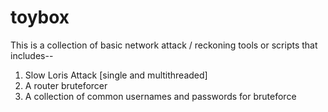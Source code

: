 # toybox 
This is a collection of basic network attack / reckoning tools or scripts that includes--</br> 
1. Slow Loris Attack [single and multithreaded]
2. A router bruteforcer
3. A collection of common usernames and passwords for bruteforce
